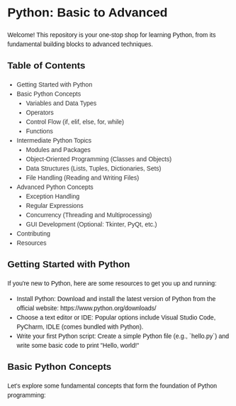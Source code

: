 <!DOCTYPE html>
<html lang="en">
<head>
  <meta charset="UTF-8">
  <meta name="viewport" content="width=device-width, initial-scale=1.0">
  <title>Python: Basic to Advanced</title>
  <style>
    /* Basic styling for readability and clarity */
    body {
      font-family: sans-serif;
      line-height: 1.5;
    }
    h1, h2, h3 {
      margin-top: 1em;
    }
    h1 {
      font-size: 2em;
    }
    h2 {
      font-size: 1.5em;
    }
    a {
      text-decoration: none;
      color: #333;
    }
    a:hover {
      color: #666;
    }
    ul {
      list-style: disc;
      padding-left: 1.5em;
    }
    blockquote {
      margin: 0 1em;
      padding: 0.5em 1em;
      border-left: 0.25em solid #ddd;
    }
  </style>
</head>
<body>
  <h1>Python: Basic to Advanced</h1>

  <p>Welcome! This repository is your one-stop shop for learning Python, from its fundamental building blocks to advanced techniques.</p>

  <h2 id="table-of-contents">Table of Contents</h2>
  <ul>
    <li><a href="#getting-started">Getting Started with Python</a></li>
    <li><a href="#basic-concepts">Basic Python Concepts</a>
      <ul>
        <li><a href="#variables-and-data-types">Variables and Data Types</a></li>
        <li><a href="#operators">Operators</a></li>
        <li><a href="#control-flow">Control Flow (if, elif, else, for, while)</a></li>
        <li><a href="#functions">Functions</a></li>
      </ul>
    </li>
    <li><a href="#intermediate-topics">Intermediate Python Topics</a>
      <ul>
        <li><a href="#modules-and-packages">Modules and Packages</a></li>
        <li><a href="#object-oriented-programming">Object-Oriented Programming (Classes and Objects)</a></li>
        <li><a href="#data-structures">Data Structures (Lists, Tuples, Dictionaries, Sets)</a></li>
        <li><a href="#file-handling">File Handling (Reading and Writing Files)</a></li>
      </ul>
    </li>
    <li><a href="#advanced-concepts">Advanced Python Concepts</a>
      <ul>
        <li><a href="#exception-handling">Exception Handling</a></li>
        <li><a href="#regular-expressions">Regular Expressions</a></li>
        <li><a href="#concurrency">Concurrency (Threading and Multiprocessing)</a></li>
        <li><a href="#gui-development">GUI Development (Optional: Tkinter, PyQt, etc.)</a></li>
      </ul>
    </li>
    <li><a href="#contributing">Contributing</a></li>
    <li><a href="#resources">Resources</a></li>
  </ul>

  <h2 id="getting-started">Getting Started with Python</h2>

  <p>If you're new to Python, here are some resources to get you up and running:</p>

  <ul>
    <li>Install Python: Download and install the latest version of Python from the official website: https://www.python.org/downloads/</li>
    <li>Choose a text editor or IDE: Popular options include Visual Studio Code, PyCharm, IDLE (comes bundled with Python).</li>
    <li>Write your first Python script: Create a simple Python file (e.g., `hello.py`) and write some basic code to print "Hello, world!"</li>
  </ul>

  <h2 id="basic-concepts">Basic Python Concepts</h2>

  <p>Let's explore some fundamental concepts that form the foundation of Python programming:</p>

  <h3 id="variables-and
